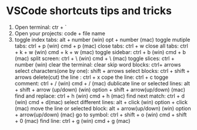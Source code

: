 # VSCode shortcuts tips and tricks

1. Open terminal: ctr + `
2. Open your projects: code + file name
3. toggle index tabs: alt + number (win)
                  opt + number (mac)
toggle mutiple tabs: ctrl + p (win)
                     cmd + p (mac)
close tabs: ctrl + w
close all tabs:  ctrl + k + w (win)
                 cmd + k + w (mac)
toggle sidebar: ctrl + b (win)
                cmd + b (mac)
split screen: ctrl + \ (win)
              cmd + \ (mac)
toggle slices: ctrl + number (win)
clear the terminal: clear
skip word blocks: ctrl+ arrows
select characters(one by one): shift + arrows
select blocks: ctrl + shift + arrows
delete(cut) the line : ctrl + x
cope the line: ctrl + c
togge comment: ctrl + / (win)
               cmd + / (mac)
dublicate line or selected lines: alt + shift + arrow (up/down) (win)
                                  option + shift + arrow(up/down) (mac)
find and replace: ctrl + h (win)
                  cmd + h (mac)
find next match: ctrl + d (win)
                 cmd + d(mac)
select different lines: alt + click (win)
                        option + click (mac)
move the line or selected block: alt + arrow(up/down) (win)
                                 option + arrow(up/down) (mac)
go to symbol: ctrl + shift + o (win)
              cmd + shift + 0 (mac)
find line: ctrl + g (win)
           cmd + g (mac)
           
                                  
            
                            
         
